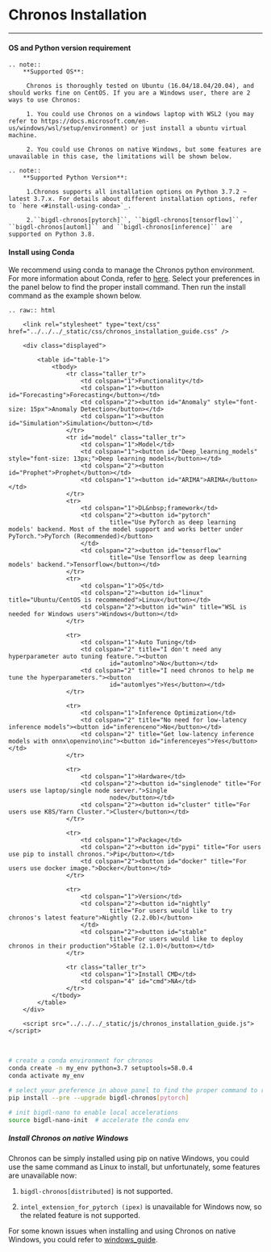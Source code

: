 # Chronos Installation

---

#### OS and Python version requirement


```eval_rst
.. note::
    **Supported OS**:

     Chronos is thoroughly tested on Ubuntu (16.04/18.04/20.04), and should works fine on CentOS. If you are a Windows user, there are 2 ways to use Chronos:
     
     1. You could use Chronos on a windows laptop with WSL2 (you may refer to https://docs.microsoft.com/en-us/windows/wsl/setup/environment) or just install a ubuntu virtual machine.

     2. You could use Chronos on native Windows, but some features are unavailable in this case, the limitations will be shown below.
```
```eval_rst
.. note::
    **Supported Python Version**:

     1.Chronos supports all installation options on Python 3.7.2 ~ latest 3.7.x. For details about different installation options, refer to `here <#install-using-conda>`_.

     2.``bigdl-chronos[pytorch]``, ``bigdl-chronos[tensorflow]``, ``bigdl-chronos[automl]`` and ``bigdl-chronos[inference]`` are supported on Python 3.8.
```



#### Install using Conda

We recommend using conda to manage the Chronos python environment. For more information about Conda, refer to [here](https://docs.conda.io/en/latest/miniconda.html#).
Select your preferences in the panel below to find the proper install command. Then run the install command as the example shown below.


```eval_rst
.. raw:: html

    <link rel="stylesheet" type="text/css" href="../../../_static/css/chronos_installation_guide.css" />

    <div class="displayed">

        <table id="table-1">
            <tbody>
                <tr class="taller_tr">
                    <td colspan="1">Functionality</td>
                    <td colspan="1"><button id="Forecasting">Forecasting</button></td>
                    <td colspan="2"><button id="Anomaly" style="font-size: 15px">Anomaly Detection</button></td>
                    <td colspan="1"><button id="Simulation">Simulation</button></td>
                </tr>
                <tr id="model" class="taller_tr">
                    <td colspan="1">Model</td>
                    <td colspan="1"><button id="Deep_learning_models" style="font-size: 13px;">Deep learning models</button></td>
                    <td colspan="2"><button id="Prophet">Prophet</button></td>
                    <td colspan="1"><button id="ARIMA">ARIMA</button></td>
                </tr>
                <tr>
                    <td colspan="1">DL&nbsp;framework</td>
                    <td colspan="2"><button id="pytorch"
                            title="Use PyTorch as deep learning models' backend. Most of the model support and works better under PyTorch.">PyTorch (Recommended)</button>
                    </td>
                    <td colspan="2"><button id="tensorflow"
                            title="Use Tensorflow as deep learning models' backend.">Tensorflow</button></td>
                </tr>
                <tr>
                    <td colspan="1">OS</td>
                    <td colspan="2"><button id="linux" title="Ubuntu/CentOS is recommended">Linux</button></td>
                    <td colspan="2"><button id="win" title="WSL is needed for Windows users">Windows</button></td>
                </tr>

                <tr>
                    <td colspan="1">Auto Tuning</td>
                    <td colspan="2" title="I don't need any hyperparameter auto tuning feature."><button
                            id="automlno">No</button></td>
                    <td colspan="2" title="I need chronos to help me tune the hyperparameters."><button
                            id="automlyes">Yes</button></td>
                </tr>

                <tr>
                    <td colspan="1">Inference Optimization</td>
                    <td colspan="2" title="No need for low-latency inference models"><button id="inferenceno">No</button></td>
                    <td colspan="2" title="Get low-latency inference models with onnx\openvino\inc"><button id="inferenceyes">Yes</button></td>
                </tr>

                <tr>
                    <td colspan="1">Hardware</td>
                    <td colspan="2"><button id="singlenode" title="For users use laptop/single node server.">Single
                            node</button></td>
                    <td colspan="2"><button id="cluster" title="For users use K8S/Yarn Cluster.">Cluster</button></td>
                </tr>

                <tr>
                    <td colspan="1">Package</td>
                    <td colspan="2"><button id="pypi" title="For users use pip to install chronos.">Pip</button></td>
                    <td colspan="2"><button id="docker" title="For users use docker image.">Docker</button></td>
                </tr>

                <tr>
                    <td colspan="1">Version</td>
                    <td colspan="2"><button id="nightly"
                            title="For users would like to try chronos's latest feature">Nightly (2.2.0b)</button>
                    </td>
                    <td colspan="2"><button id="stable"
                            title="For users would like to deploy chronos in their production">Stable (2.1.0)</button></td>
                </tr>

                <tr class="taller_tr">
                    <td colspan="1">Install CMD</td>
                    <td colspan="4" id="cmd">NA</td>
                </tr>
            </tbody>
        </table>
    </div>

    <script src="../../../_static/js/chronos_installation_guide.js"></script>
```

</br>


```bash
# create a conda environment for chronos
conda create -n my_env python=3.7 setuptools=58.0.4
conda activate my_env

# select your preference in above panel to find the proper command to replace the below command, e.g.
pip install --pre --upgrade bigdl-chronos[pytorch]

# init bigdl-nano to enable local accelerations
source bigdl-nano-init  # accelerate the conda env
```

##### Install Chronos on native Windows

Chronos can be simply installed using pip on native Windows, you could use the same command as Linux to install, but unfortunately, some features are unavailable now:

1. `bigdl-chronos[distributed]` is not supported.

2. `intel_extension_for_pytorch (ipex)` is unavailable for Windows now, so the related feature is not supported.

For some known issues when installing and using Chronos on native Windows, you could refer to [windows_guide](https://bigdl.readthedocs.io/en/latest/doc/Chronos/Howto/windows_guide.html).